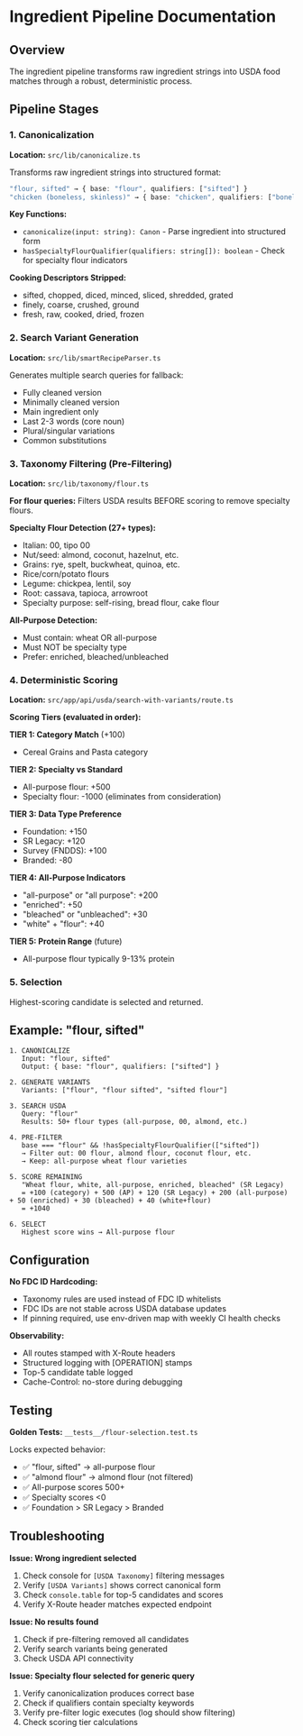# Ingredient Pipeline Documentation

## Overview

The ingredient pipeline transforms raw ingredient strings into USDA food matches through a robust, deterministic process.

## Pipeline Stages

### 1. Canonicalization
**Location:** `src/lib/canonicalize.ts`

Transforms raw ingredient strings into structured format:
```typescript
"flour, sifted" → { base: "flour", qualifiers: ["sifted"] }
"chicken (boneless, skinless)" → { base: "chicken", qualifiers: ["boneless", "skinless"] }
```

**Key Functions:**
- `canonicalize(input: string): Canon` - Parse ingredient into structured form
- `hasSpecialtyFlourQualifier(qualifiers: string[]): boolean` - Check for specialty flour indicators

**Cooking Descriptors Stripped:**
- sifted, chopped, diced, minced, sliced, shredded, grated
- finely, coarse, crushed, ground
- fresh, raw, cooked, dried, frozen

### 2. Search Variant Generation
**Location:** `src/lib/smartRecipeParser.ts`

Generates multiple search queries for fallback:
- Fully cleaned version
- Minimally cleaned version  
- Main ingredient only
- Last 2-3 words (core noun)
- Plural/singular variations
- Common substitutions

### 3. Taxonomy Filtering (Pre-Filtering)
**Location:** `src/lib/taxonomy/flour.ts`

**For flour queries:** Filters USDA results BEFORE scoring to remove specialty flours.

**Specialty Flour Detection (27+ types):**
- Italian: 00, tipo 00
- Nut/seed: almond, coconut, hazelnut, etc.
- Grains: rye, spelt, buckwheat, quinoa, etc.
- Rice/corn/potato flours
- Legume: chickpea, lentil, soy
- Root: cassava, tapioca, arrowroot
- Specialty purpose: self-rising, bread flour, cake flour

**All-Purpose Detection:**
- Must contain: wheat OR all-purpose
- Must NOT be specialty type
- Prefer: enriched, bleached/unbleached

### 4. Deterministic Scoring
**Location:** `src/app/api/usda/search-with-variants/route.ts`

**Scoring Tiers (evaluated in order):**

**TIER 1: Category Match** (+100)
- Cereal Grains and Pasta category

**TIER 2: Specialty vs Standard**
- All-purpose flour: +500
- Specialty flour: -1000 (eliminates from consideration)

**TIER 3: Data Type Preference**
- Foundation: +150
- SR Legacy: +120
- Survey (FNDDS): +100
- Branded: -80

**TIER 4: All-Purpose Indicators**
- "all-purpose" or "all purpose": +200
- "enriched": +50
- "bleached" or "unbleached": +30
- "white" + "flour": +40

**TIER 5: Protein Range** (future)
- All-purpose flour typically 9-13% protein

### 5. Selection
Highest-scoring candidate is selected and returned.

## Example: "flour, sifted"

```
1. CANONICALIZE
   Input: "flour, sifted"
   Output: { base: "flour", qualifiers: ["sifted"] }

2. GENERATE VARIANTS
   Variants: ["flour", "flour sifted", "sifted flour"]

3. SEARCH USDA
   Query: "flour"
   Results: 50+ flour types (all-purpose, 00, almond, etc.)

4. PRE-FILTER
   base === "flour" && !hasSpecialtyFlourQualifier(["sifted"])
   → Filter out: 00 flour, almond flour, coconut flour, etc.
   → Keep: all-purpose wheat flour varieties

5. SCORE REMAINING
   "Wheat flour, white, all-purpose, enriched, bleached" (SR Legacy)
   = +100 (category) + 500 (AP) + 120 (SR Legacy) + 200 (all-purpose) + 50 (enriched) + 30 (bleached) + 40 (white+flour)
   = +1040

6. SELECT
   Highest score wins → All-purpose flour
```

## Configuration

**No FDC ID Hardcoding:**
- Taxonomy rules are used instead of FDC ID whitelists
- FDC IDs are not stable across USDA database updates
- If pinning required, use env-driven map with weekly CI health checks

**Observability:**
- All routes stamped with X-Route headers
- Structured logging with [OPERATION] stamps
- Top-5 candidate table logged
- Cache-Control: no-store during debugging

## Testing

**Golden Tests:** `__tests__/flour-selection.test.ts`

Locks expected behavior:
- ✅ "flour, sifted" → all-purpose flour
- ✅ "almond flour" → almond flour (not filtered)
- ✅ All-purpose scores 500+
- ✅ Specialty scores <0
- ✅ Foundation > SR Legacy > Branded

## Troubleshooting

**Issue: Wrong ingredient selected**
1. Check console for `[USDA Taxonomy]` filtering messages
2. Verify `[USDA Variants]` shows correct canonical form
3. Check `console.table` for top-5 candidates and scores
4. Verify X-Route header matches expected endpoint

**Issue: No results found**
1. Check if pre-filtering removed all candidates
2. Verify search variants being generated
3. Check USDA API connectivity

**Issue: Specialty flour selected for generic query**
1. Verify canonicalization produces correct base
2. Check if qualifiers contain specialty keywords
3. Verify pre-filter logic executes (log should show filtering)
4. Check scoring tier calculations
